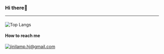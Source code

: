 ### Hi there👏
------
####



![Top Langs](https://github-readme-stats.vercel.app/api/top-langs/?username=hyojin&layout=compact)
#### How to reach me
<a href="mailto:jinilamp.hj@gmail.com">![jinilamp.hj@gmail.com](https://img.shields.io/badge/Gmail-D14836?style=for-the-badge&logo=gmail&logoColor=white)</a>
<!--
**jinijini-jinilamp/jinijini-jinilamp** is a ✨ _special_ ✨ repository because its `README.md` (this file) appears on your GitHub profile.

Here are some ideas to get you started:

- 🔭 I’m currently working on ...
- 🌱 I’m currently learning ...
- 👯 I’m looking to collaborate on ...
- 🤔 I’m looking for help with ...
- 💬 Ask me about ...
- 📫 How to reach me: ...
- 😄 Pronouns: ...
- ⚡ Fun fact: ...
-->
